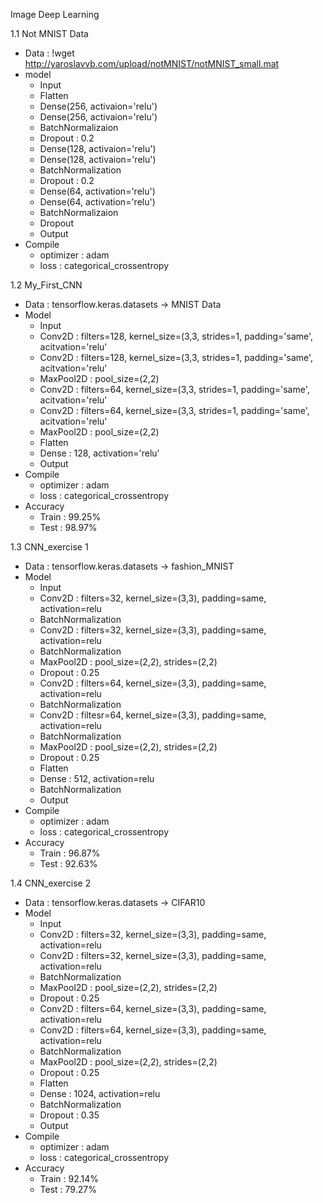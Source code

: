 Image Deep Learning

1.1 Not MNIST Data
   - Data : !wget http://yaroslavvb.com/upload/notMNIST/notMNIST_small.mat
   - model
     - Input
     - Flatten
     - Dense(256, activaion='relu')
     - Dense(256, activaion='relu')
     - BatchNormalizaion
     - Dropout : 0.2
     - Dense(128, activaion='relu')
     - Dense(128, activaion='relu')
     - BatchNormalization
     - Dropout : 0.2
     - Dense(64, activation='relu')
     - Dense(64, activation='relu')
     - BatchNormalizaion
     - Dropout
     - Output
  - Compile
     - optimizer : adam
     - loss : categorical_crossentropy

1.2 My_First_CNN
   - Data : tensorflow.keras.datasets -> MNIST Data
   - Model
     - Input
     - Conv2D : filters=128, kernel_size=(3,3, strides=1, padding='same', acitvation='relu'
     - Conv2D : filters=128, kernel_size=(3,3, strides=1, padding='same', acitvation='relu'
     - MaxPool2D : pool_size=(2,2)
     - Conv2D : filters=64, kernel_size=(3,3, strides=1, padding='same', acitvation='relu'
     - Conv2D : filters=64, kernel_size=(3,3, strides=1, padding='same', acitvation='relu'
     - MaxPool2D : pool_size=(2,2)
     - Flatten
     - Dense : 128, activation='relu'
     - Output
   - Compile
     - optimizer : adam
     - loss : categorical_crossentropy
   - Accuracy
     - Train : 99.25%
     - Test : 98.97%
    
1.3 CNN_exercise 1
   - Data : tensorflow.keras.datasets -> fashion_MNIST
   - Model
     - Input
     - Conv2D : filters=32, kernel_size=(3,3), padding=same, activation=relu
     - BatchNormalization
     - Conv2D : filters=32, kernel_size=(3,3), padding=same, activation=relu
     - BatchNormalization
     - MaxPool2D : pool_size=(2,2), strides=(2,2)
     - Dropout : 0.25
     - Conv2D : filters=64, kernel_size=(3,3), padding=same, activation=relu
     - BatchNormalization
     - Conv2D : filtesr=64, kernel_size=(3,3), padding=same, activation=relu
     - BatchNormalization
     - MaxPool2D : pool_size=(2,2), strides=(2,2)
     - Dropout : 0.25
     - Flatten
     - Dense : 512, activation=relu
     - BatchNormalization
     - Output
   - Compile
     - optimizer : adam
     - loss : categorical_crossentropy
   - Accuracy
     - Train : 96.87%
     - Test : 92.63%

1.4 CNN_exercise 2
   - Data : tensorflow.keras.datasets -> CIFAR10
   - Model
     - Input
     - Conv2D : filters=32, kernel_size=(3,3), padding=same, activation=relu
     - Conv2D : filters=32, kernel_size=(3,3), padding=same, activation=relu
     - BatchNormalization
     - MaxPool2D : pool_size=(2,2), strides=(2,2)
     - Dropout : 0.25
     - Conv2D : filters=64, kernel_size=(3,3), padding=same, activation=relu
     - Conv2D : filters=64, kernel_size=(3,3), padding=same, activation=relu
     - BatchNormalization
     - MaxPool2D : pool_size=(2,2), strides=(2,2)
     - Dropout : 0.25
     - Flatten
     - Dense : 1024, activation=relu
     - BatchNormalization
     - Dropout : 0.35
     - Output
   - Compile
     - optimizer : adam
     - loss : categorical_crossentropy
   - Accuracy
     - Train : 92.14%
     - Test : 79.27%
